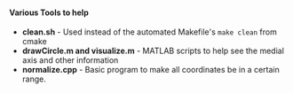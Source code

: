 #### Various Tools to help
 - **clean.sh** - Used instead of the automated Makefile's `make clean` from cmake
 - **drawCircle.m and visualize.m** - MATLAB scripts to help see the medial axis and other information
 - **normalize.cpp** - Basic program to make all coordinates be in a certain range. 
